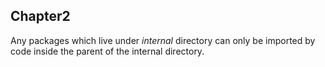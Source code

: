 ## Chapter2

Any packages which live under *internal* directory can only be imported by code inside the parent of the internal directory.